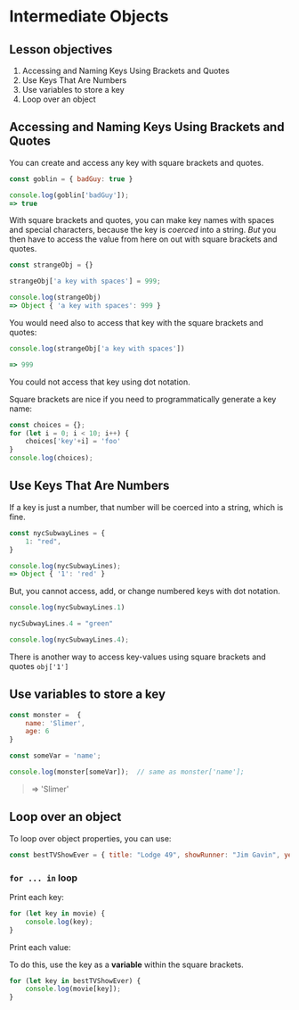 # Intermediate Objects

## Lesson objectives

1. Accessing and Naming Keys Using Brackets and Quotes
1. Use Keys That Are Numbers
1. Use variables to store a key
1. Loop over an object

## Accessing and Naming Keys Using Brackets and Quotes

You can create and access any key with square brackets and quotes.

```javascript
const goblin = { badGuy: true }
```

```javascript
console.log(goblin['badGuy']);
=> true
```

With square brackets and quotes, you can make key names with spaces and special characters, because the key is _coerced_ into a string. _But_ you then have to access the value from here on out with square brackets and quotes.

```javascript
const strangeObj = {}

strangeObj['a key with spaces'] = 999;

console.log(strangeObj)
=> Object { 'a key with spaces': 999 }
```

You would need also to access that key with the square brackets and quotes:

```javascript
console.log(strangeObj['a key with spaces'])

=> 999
```

You could not access that key using dot notation.

Square brackets are nice if you need to programmatically generate a key name:

```javascript
const choices = {};
for (let i = 0; i < 10; i++) {
    choices['key'+i] = 'foo'
}
console.log(choices);
```

## Use Keys That Are Numbers

If a key is just a number, that number will be coerced into a string, which is fine.

```javascript
const nycSubwayLines = {
	1: "red",
}
```

```javascript
console.log(nycSubwayLines);
=> Object { '1': 'red' }
```

But, you cannot access, add, or change numbered keys with dot notation.

```javascript
console.log(nycSubwayLines.1)
```

```javascript
nycSubwayLines.4 = "green"

console.log(nycSubwayLines.4);
```

There is another way to access key-values using square brackets and quotes `obj['1']`

## Use variables to store a key

```javascript
const monster =  {
	name: 'Slimer',
	age: 6
}

const someVar = 'name';

console.log(monster[someVar]);  // same as monster['name'];
```

> => 'Slimer'

## Loop over an object

To loop over object properties, you can use:

```javascript
const bestTVShowEver = { title: "Lodge 49", showRunner: "Jim Gavin", year: 2018 }
```

### `for ... in` loop

Print each key:

```javascript
for (let key in movie) {
	console.log(key);
}
```

Print each value:

To do this, use the key as a **variable** within the square brackets.

```javascript
for (let key in bestTVShowEver) {
	console.log(movie[key]);
}
```
